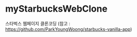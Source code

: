# myStarbucksWebClone
스타벅스 웹페이지 클론코딩 (참고 : https://github.com/ParkYoungWoong/starbucks-vanilla-app)
